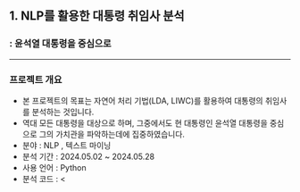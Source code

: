 ## 1. NLP를 활용한 대통령 취임사 분석 
### : 윤석열 대통령을 중심으로
****
### 프로젝트 개요
- 본 프로젝트의 목표는 자연어 처리 기법(LDA, LIWC)를 활용하여 대통령의 취임사를 분석하는 것입니다.
- 역대 모든 대통령을 대상으로 하며, 그중에서도 현 대통령인 윤석열 대통령을 중심으로 그의 가치관을 파악하는데에 집중하였습니다.
- 분야 : NLP , 텍스트 마이닝
- 분석 기간 : 2024.05.02 ~ 2024.05.28
- 사용 언어 : Python
- 분석 코드 : <

